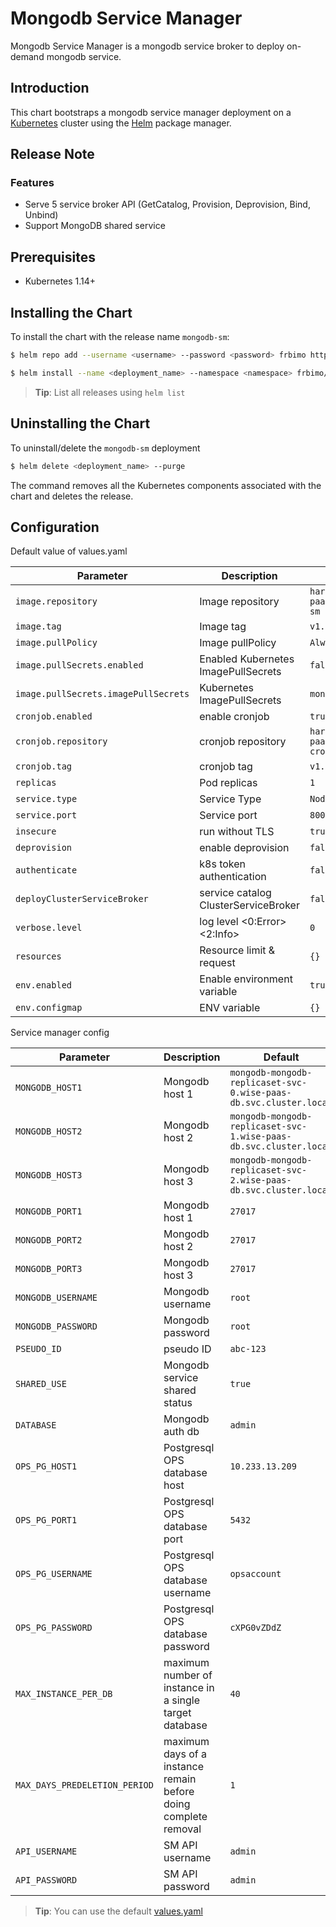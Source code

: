 # Mongodb Service Manager

Mongodb Service Manager is a mongodb service broker to deploy on-demand mongodb service.

## Introduction

This chart bootstraps a mongodb service manager deployment on a [Kubernetes](http://kubernetes.io) cluster using the [Helm](https://helm.sh) package manager.

## Release Note

### Features

* Serve 5 service broker API (GetCatalog, Provision, Deprovision, Bind, Unbind)
* Support MongoDB shared service


## Prerequisites

- Kubernetes 1.14+ 

## Installing the Chart

To install the chart with the release name `mongodb-sm`:

```bash
$ helm repo add --username <username> --password <password> frbimo https://harbor.arfa.wise-paas.com/chartrepo/frbimo/
```
```bash
$ helm install --name <deployment_name> --namespace <namespace> frbimo/mongodb-sm --version 0.1.2
```

> **Tip**: List all releases using `helm list`

## Uninstalling the Chart

To uninstall/delete the `mongodb-sm` deployment

```bash
$ helm delete <deployment_name> --purge
```

The command removes all the Kubernetes components associated with the chart and deletes the release.

## Configuration

Default value of values.yaml

| Parameter                                    | Description                                                                     | Default                                              |
| -------------------------------------------- | ------------------------------------------------------------------------------- | ---------------------------------------------------- |
| `image.repository`                           | Image repository                                                               | `harbor.arfa.wise-paas.com/frbimo/mongodb-sm`    |
| `image.tag`                                  | Image tag                                                                      | `v1.0.0-34-ge7fdc73`                                             |
| `image.pullPolicy`                           | Image pullPolicy                                                               | `Always`                                       |
| `image.pullSecrets.enabled`                           | Enabled Kubernetes ImagePullSecrets                                                               |`false`                                       |
| `image.pullSecrets.imagePullSecrets`                           | Kubernetes ImagePullSecrets                                                               |`mongodb-sm-regcred`                                       |
| `cronjob.enabled`                           | enable cronjob                                                               | `true`    |
| `cronjob.repository`                           | cronjob repository                                                               | `harbor.arfa.wise-paas.com/frbimo/mongodb-cronjob`    |
| `cronjob.tag`                           | cronjob tag                                                              | `v1.0.0-34-ge7fdc73`    |
| `replicas`                               | Pod replicas                                                                | `1`                                                  |
| `service.type`                               | Service Type                                                                  | `NodePort`                                          |
| `service.port`                               | Service port                                                                   | `8000`                                               |
| `insecure`                                   | run without TLS                                                                       | `true`                                                 | 
| `deprovision`                                   | enable deprovision                                                                       | `false`                                                 | 
| `authenticate`                                   | k8s token authentication                                                                       | `false`                                                 | 
| `deployClusterServiceBroker`                                | service catalog ClusterServiceBroker                                                                     | `false`                                                 |
| `verbose.level`                                   | log level  <0:Error> <2:Info>                                                                      | `0`                                                 |
| `resources`                       | Resource limit & request                                                             | `{}`                         |
| `env.enabled`                       | Enable environment variable                                                             | `true`                         |
| `env.configmap`                       | ENV variable                                                             | `{}`                         |
Service manager config 

| Parameter                                    | Description                                                                     | Default                                              |
| -------------------------------------------- | ------------------------------------------------------------------------------- | ---------------------------------------------------- |
| `MONGODB_HOST1`                               | Mongodb host 1                                                                  | `mongodb-mongodb-replicaset-svc-0.wise-paas-db.svc.cluster.local`                                      |
| `MONGODB_HOST2`                              | Mongodb host 2                                                                  | `mongodb-mongodb-replicaset-svc-1.wise-paas-db.svc.cluster.local`                                      |
| `MONGODB_HOST3`                              | Mongodb host 3                                                                  | `mongodb-mongodb-replicaset-svc-2.wise-paas-db.svc.cluster.local`                                      |
| `MONGODB_PORT1`                               | Mongodb host 1                                                                  | `27017`                                              |
| `MONGODB_PORT2`                              | Mongodb host 2                                                                  | `27017`                                              |
| `MONGODB_PORT3`                              | Mongodb host 3                                                                  | `27017`                                              |
| `MONGODB_USERNAME`                           | Mongodb username                                                                | `root`                                               |
| `MONGODB_PASSWORD`                           | Mongodb password                                                                | `root`                                               |
| `PSEUDO_ID`            | pseudo ID                                                  | `abc-123`                                               |
| `SHARED_USE`                           | Mongodb service shared status                                                    | `true`  
| `DATABASE`                             | Mongodb auth db                                                                 | `admin`                                              |
| `OPS_PG_HOST1`                       | Postgresql OPS database host                                             | `10.233.13.209`                                            |
| `OPS_PG_PORT1`                         | Postgresql OPS database port                                                 | `5432`                                                 |
| `OPS_PG_USERNAME`                               | Postgresql OPS database username                                                     | `opsaccount`               |
| `OPS_PG_PASSWORD`                             | Postgresql OPS database password                                                           | `cXPG0vZDdZ`                                              |
| `MAX_INSTANCE_PER_DB`                               | maximum number of instance in a single target database                                                     | `40`               |
| `MAX_DAYS_PREDELETION_PERIOD`                             | maximum days of a instance remain before doing complete removal                                                           | `1`                                              |
| `API_USERNAME`                               | SM API username                                                     | `admin`               |
| `API_PASSWORD`                             | SM API password                                                           | `admin`                                              |



> **Tip**: You can use the default [values.yaml](values.yaml)